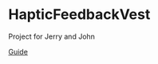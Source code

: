 # HapticFeedbackVest
Project for Jerry and John

[Guide](https://docs.google.com/document/d/1CH8qdpYJLOWSMAvBaZqfC31U3PEhJaGYkWt6rMsHiVo/edit?usp=sharing)
